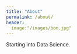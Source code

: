 ```yaml
---
title: "About"
permalink: /about/
header:
  image:"/images/bom.jpg"
---
```


Starting into Data Science.